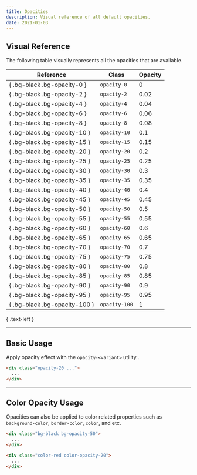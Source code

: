 ```yaml
---
title: Opacities
description: Visual reference of all default opacities.
date: 2021-01-03
---
```


## Visual Reference

The following table visually represents all the opacities that are available.

| Reference | Class | Opacity |
| - | - | - |
| { .bg-black .bg-opacity-0 } | `opacity-0` | 0 |
| { .bg-black .bg-opacity-2 } | `opacity-2` | 0.02 |
| { .bg-black .bg-opacity-4 } | `opacity-4` | 0.04 |
| { .bg-black .bg-opacity-6 } | `opacity-6` | 0.06 |
| { .bg-black .bg-opacity-8 } | `opacity-8` | 0.08 |
| { .bg-black .bg-opacity-10 } | `opacity-10` | 0.1 |
| { .bg-black .bg-opacity-15 } | `opacity-15` | 0.15 |
| { .bg-black .bg-opacity-20 } | `opacity-20` | 0.2 |
| { .bg-black .bg-opacity-25 } | `opacity-25` | 0.25 |
| { .bg-black .bg-opacity-30 } | `opacity-30` | 0.3 |
| { .bg-black .bg-opacity-35 } | `opacity-35` | 0.35 |
| { .bg-black .bg-opacity-40 } | `opacity-40` | 0.4 |
| { .bg-black .bg-opacity-45 } | `opacity-45` | 0.45 |
| { .bg-black .bg-opacity-50 } | `opacity-50` | 0.5 |
| { .bg-black .bg-opacity-55 } | `opacity-55` | 0.55 |
| { .bg-black .bg-opacity-60 } | `opacity-60` | 0.6 |
| { .bg-black .bg-opacity-65 } | `opacity-65` | 0.65 |
| { .bg-black .bg-opacity-70 } | `opacity-70` | 0.7 |
| { .bg-black .bg-opacity-75 } | `opacity-75` | 0.75 |
| { .bg-black .bg-opacity-80 } | `opacity-80` | 0.8 |
| { .bg-black .bg-opacity-85 } | `opacity-85` | 0.85 |
| { .bg-black .bg-opacity-90 } | `opacity-90` | 0.9 |
| { .bg-black .bg-opacity-95 } | `opacity-95` | 0.95 |
| { .bg-black .bg-opacity-100 } | `opacity-100` | 1 |

{ .text-left }

---

## Basic Usage

Apply opacity effect with the `opacity-<variant>` utility..

```html
<div class="opacity-20 ...">
  ...
</div>
```

---

## Color Opacity Usage

Opacities can also be applied to color related properties such as `background-color`, `border-color`, `color`, and etc.

```html
<div class="bg-black bg-opacity-50">
  ...
</div>

<div class="color-red color-opacity-20">
  ...
</div>
```

